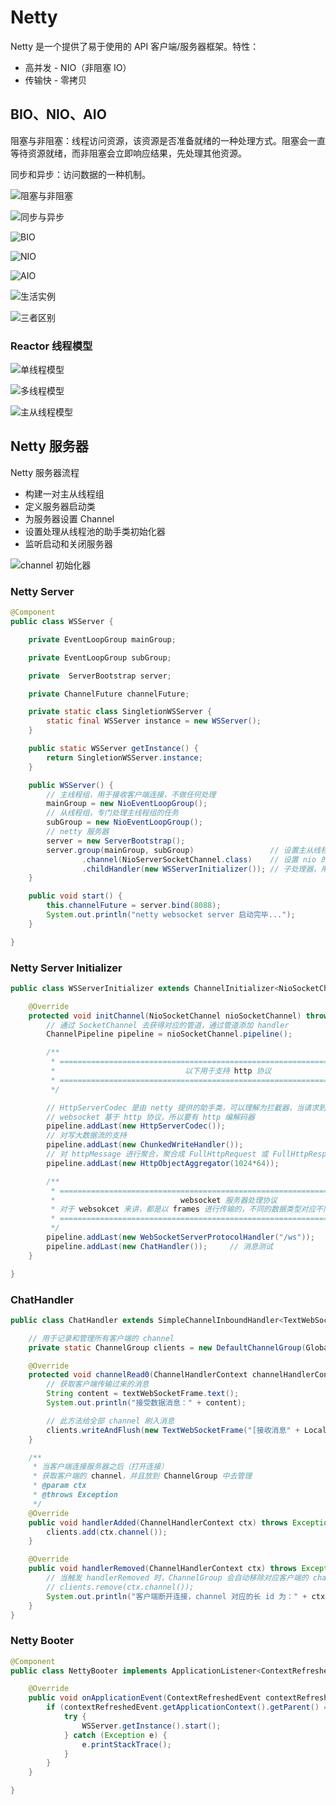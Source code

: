 # Netty

Netty 是一个提供了易于使用的 API 客户端/服务器框架。特性：

- 高并发 - NIO（非阻塞 IO）
- 传输快 - 零拷贝

## BIO、NIO、AIO

阻塞与非阻塞：线程访问资源，该资源是否准备就绪的一种处理方式。阻塞会一直等待资源就绪，而非阻塞会立即响应结果，先处理其他资源。

同步和异步：访问数据的一种机制。

![阻塞与非阻塞](https://cdn.jsdelivr.net/gh/chanshiyucx/poi/2019/Java%E4%BB%BF%E5%BE%AE%E4%BF%A1%E5%85%A8%E6%A0%88/01_%E9%98%BB%E5%A1%9E%E4%B8%8E%E9%9D%9E%E9%98%BB%E5%A1%9E.png)

![同步与异步](https://cdn.jsdelivr.net/gh/chanshiyucx/poi/2019/Java%E4%BB%BF%E5%BE%AE%E4%BF%A1%E5%85%A8%E6%A0%88/02_%E5%90%8C%E6%AD%A5%E4%B8%8E%E5%BC%82%E6%AD%A5.png)

![BIO](https://cdn.jsdelivr.net/gh/chanshiyucx/poi/2019/Java%E4%BB%BF%E5%BE%AE%E4%BF%A1%E5%85%A8%E6%A0%88/03_BIO.png)

![NIO](https://cdn.jsdelivr.net/gh/chanshiyucx/poi/2019/Java%E4%BB%BF%E5%BE%AE%E4%BF%A1%E5%85%A8%E6%A0%88/04_NIO.png)

![AIO](https://cdn.jsdelivr.net/gh/chanshiyucx/poi/2019/Java%E4%BB%BF%E5%BE%AE%E4%BF%A1%E5%85%A8%E6%A0%88/05_AIO.png)

![生活实例](https://cdn.jsdelivr.net/gh/chanshiyucx/poi/2019/Java%E4%BB%BF%E5%BE%AE%E4%BF%A1%E5%85%A8%E6%A0%88/06_%E7%94%9F%E6%B4%BB%E5%AE%9E%E4%BE%8B.png)

![三者区别](https://cdn.jsdelivr.net/gh/chanshiyucx/poi/2019/Java%E4%BB%BF%E5%BE%AE%E4%BF%A1%E5%85%A8%E6%A0%88/07_%E4%B8%89%E8%80%85%E5%8C%BA%E5%88%AB.png)

### Reactor 线程模型

![单线程模型](https://cdn.jsdelivr.net/gh/chanshiyucx/poi/2019/Java%E4%BB%BF%E5%BE%AE%E4%BF%A1%E5%85%A8%E6%A0%88/08_%E5%8D%95%E7%BA%BF%E7%A8%8B%E6%A8%A1%E5%9E%8B.png)

![多线程模型](https://cdn.jsdelivr.net/gh/chanshiyucx/poi/2019/Java%E4%BB%BF%E5%BE%AE%E4%BF%A1%E5%85%A8%E6%A0%88/09_%E5%A4%9A%E7%BA%BF%E7%A8%8B%E6%A8%A1%E5%9E%8B.png)

![主从线程模型](https://cdn.jsdelivr.net/gh/chanshiyucx/poi/2019/Java%E4%BB%BF%E5%BE%AE%E4%BF%A1%E5%85%A8%E6%A0%88/10_%E4%B8%BB%E4%BB%8E%E7%BA%BF%E7%A8%8B%E6%A8%A1%E5%9E%8B.png)

## Netty 服务器

Netty 服务器流程

- 构建一对主从线程组
- 定义服务器启动类
- 为服务器设置 Channel
- 设置处理从线程池的助手类初始化器
- 监听启动和关闭服务器

![channel 初始化器](https://cdn.jsdelivr.net/gh/chanshiyucx/poi/2019/Java%E4%BB%BF%E5%BE%AE%E4%BF%A1%E5%85%A8%E6%A0%88/11_channel%20%E5%88%9D%E5%A7%8B%E5%8C%96%E5%99%A8.png)

### Netty Server

```java
@Component
public class WSServer {

    private EventLoopGroup mainGroup;

    private EventLoopGroup subGroup;

    private  ServerBootstrap server;

    private ChannelFuture channelFuture;

    private static class SingletionWSServer {
        static final WSServer instance = new WSServer();
    }

    public static WSServer getInstance() {
        return SingletionWSServer.instance;
    }

    public WSServer() {
        // 主线程组，用于接收客户端连接，不做任何处理
        mainGroup = new NioEventLoopGroup();
        // 从线程组，专门处理主线程组的任务
        subGroup = new NioEventLoopGroup();
        // netty 服务器
        server = new ServerBootstrap();
        server.group(mainGroup, subGroup)                 // 设置主从线程组
                .channel(NioServerSocketChannel.class)    // 设置 nio 的双向通道
                .childHandler(new WSServerInitializer()); // 子处理器，用于处理 subGroup
    }

    public void start() {
        this.channelFuture = server.bind(8088);
        System.out.println("netty websocket server 启动完毕...");
    }

}
```

### Netty Server Initializer

```java
public class WSServerInitializer extends ChannelInitializer<NioSocketChannel> {

    @Override
    protected void initChannel(NioSocketChannel nioSocketChannel) throws Exception {
        // 通过 SocketChannel 去获得对应的管道，通过管道添加 handler
        ChannelPipeline pipeline = nioSocketChannel.pipeline();

        /**
         * ==========================================================================
         *                             以下用于支持 http 协议
         * ==========================================================================
         */

        // HttpServerCodec 是由 netty 提供的助手类，可以理解为拦截器，当请求到服务端做解码，响应到客户端做编码
        // websocket 基于 http 协议，所以要有 http 编解码器
        pipeline.addLast(new HttpServerCodec());
        // 对写大数据流的支持
        pipeline.addLast(new ChunkedWriteHandler());
        // 对 httpMessage 进行聚合，聚合成 FullHttpRequest 或 FullHttpResponse，几乎在 netty 中的编程，都会使用到此 handler
        pipeline.addLast(new HttpObjectAggregator(1024*64));

        /**
         * ============================================================================
         *                            websocket 服务器处理协议
         * 对于 websokcet 来讲，都是以 frames 进行传输的，不同的数据类型对应不同的 frames 也不同
         * ============================================================================
         */
        pipeline.addLast(new WebSocketServerProtocolHandler("/ws"));
        pipeline.addLast(new ChatHandler());     // 消息测试
    }

}
```

### ChatHandler

```java
public class ChatHandler extends SimpleChannelInboundHandler<TextWebSocketFrame> {

    // 用于记录和管理所有客户端的 channel
    private static ChannelGroup clients = new DefaultChannelGroup(GlobalEventExecutor.INSTANCE);

    @Override
    protected void channelRead0(ChannelHandlerContext channelHandlerContext, TextWebSocketFrame textWebSocketFrame) throws Exception {
        // 获取客户端传输过来的消息
        String content = textWebSocketFrame.text();
        System.out.println("接受数据消息：" + content);

        // 此方法给全部 channel 刷入消息
        clients.writeAndFlush(new TextWebSocketFrame("[接收消息" + LocalDateTime.now() + "] " + content));
    }

    /**
     * 当客户端连接服务器之后（打开连接）
     * 获取客户端的 channel，并且放到 ChannelGroup 中去管理
     * @param ctx
     * @throws Exception
     */
    @Override
    public void handlerAdded(ChannelHandlerContext ctx) throws Exception {
        clients.add(ctx.channel());
    }

    @Override
    public void handlerRemoved(ChannelHandlerContext ctx) throws Exception {
        // 当触发 handlerRemoved 时，ChannelGroup 会自动移除对应客户端的 channel，无需手动移除
        // clients.remove(ctx.channel());
        System.out.println("客户端断开连接，channel 对应的长 id 为：" + ctx.channel().id().asLongText());
    }
}
```

### Netty Booter

```java
@Component
public class NettyBooter implements ApplicationListener<ContextRefreshedEvent> {

    @Override
    public void onApplicationEvent(ContextRefreshedEvent contextRefreshedEvent) {
        if (contextRefreshedEvent.getApplicationContext().getParent() == null) {
            try {
                WSServer.getInstance().start();
            } catch (Exception e) {
                e.printStackTrace();
            }
        }
    }

}
```

